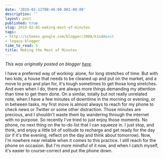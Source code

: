 ```yaml
---
date: '2019-02-11T08:46:00.002-08:00'
description: ''
layout: post
published: true
slug: 2019-02-01-making-most-of-minutes
tags:
- http://schemas.google.com/blogger/2008/kind#post
- legacy-blogger
time_to_read: 5
title: Making the Most of Minutes
---
```


*This was originally posted on blogger [here](https://thedadphd.blogspot.com/2019/02/making-most-of-minutes.html)*.

I have a preferred way of working: alone, for long stretches of time. But with two kids, a house that needs to be cleaned up and put on the market, and a move to prep and plan for, it's tough sometimes to get those long stretches. And even when I do, there are always more things demanding my attention than time to get them done. On a similar, totally but not really unrelated note, when I have a few minutes of downtime in the morning or evening, or in between tasks, my first move is almost always to reach for my phone to check news or Twitter or some other distraction. Those minutes are precious, and I shouldn't waste them by wandering through the internet with no purpose. So recently I've tried to just enjoy those moments. No phone, no next thing on the to-do list that I can squeeze in. I just stop, and think, and enjoy a little bit of solitude to recharge and get ready for the day (or if it's the evening, reflect on the day and think about tomorrow). Now, I'm nowhere near reliable when it comes to this practice. I still reach for the phone on occasion. But I'm more mindful of it now, and when I catch myself, it's easier to course-correct and put the phone down.